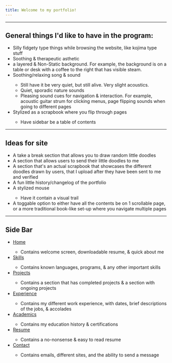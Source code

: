 ```yaml
---
title: Welcome to my portfolio!
---
```

<hr>
<h2>General things I'd like to have in the program:</h2>
<ul>
  <li>Silly fidgety type things while browsing the website, like kojima type stuff</li>
  <li>Soothing & therapeutic asthetic</li>
  <li>a layered & Non-Static background. For example, the background is on a table or desk with a coffee to the right that has visible steam.</li>
  <li>Soothing/relaxing song & sound</li>
    <ul>
    <li>Still have it be very quiet, but still alive. Very slight acoustics.</li>
    <li>Quiet, sporadic nature sounds</li>
    <li>Pleasing sound cues for navigation & interaction. For example, acoustic guitar strum for clicking menus, page flipping sounds when going to different pages</li>
    </ul>
  <li>Stylized as a scrapbook where you flip through pages</li>
    <ul>
    <li>Have sidebar be a table of contents</li>
    </ul>
</ul>
<hr>
<h2>Ideas for site</h2>
<ul>
  <li>A take a break section that allows you to draw random little doodles</li>
  <li>A section that allows users to send their little doodles to me</li>
  <li>A section that's an actual scrapbook that showcases the different doodles drawn by users, that I upload after they have been sent to me and verified</li>
  <li>A fun little history/changelog of the portfolio</li>
  <li>A stylized mouse</li>
    <ul>
    <li>Have it contain a visual trail</li>
    </ul>
  <li>A toggable option to either have all the contents be on 1 scrollable page, or a more traditional book-like set-up where you navigate multiple pages
</ul>
<hr>
<h2>Side Bar</h2>
<ul>
<li><a href="">Home</a></li>
  <ul>
  <li>Contains welcome screen, downloadable resume, & quick about me</li>
  </ul>
<li><a href="Skills.md">Skills</a></li>
  <ul>
  <li>Contains known languages, programs, & any other important skills</li>
  </ul>
<li><a href="">Projects</a></li>
  <ul>
  <li>Contains a section that has completed projects & a section with ongoing projects</li>
  </ul>
<li><a href="">Experience</a></li>
  <ul>
  <li>Contains my different work experience, with dates, brief descriptions of the jobs, & accolades</li>
  </ul>
<li><a href="">Academics</a></li>
  <ul>
  <li>Contains my education history & certifications</li>
  </ul>
<li><a href="">Resume</a></li>
  <ul>
  <li>Contains a no-nonsense & easy to read resume</li>
  </ul>
<li><a href="">Contact</a></li>
  <ul>
  <li>Contains emails, different sites, and the ability to send a message</li>
  </ul>
</ul>
